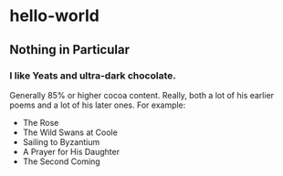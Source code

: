 # hello-world
## Nothing in Particular
### I like Yeats and ultra-dark chocolate.
Generally 85% or higher cocoa content.
Really, both a lot of his earlier poems and a lot of his later ones.
For example:
* The Rose
* The Wild Swans at Coole
* Sailing to Byzantium
* A Prayer for His Daughter
* The Second Coming

